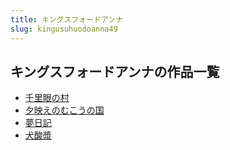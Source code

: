 ```yaml
---
title: キングスフォードアンナ
slug: kingusuhuodoanna49
---
```


## キングスフォードアンナの作品一覧

- [千里眼の村](qianliyannocun-56c)
- [夕映えのむこうの国](xiyingenomukoun-fc3)
- [夢日記](mengriji-ad1)
- [犬酸漿](quansuanjiang-d99)
